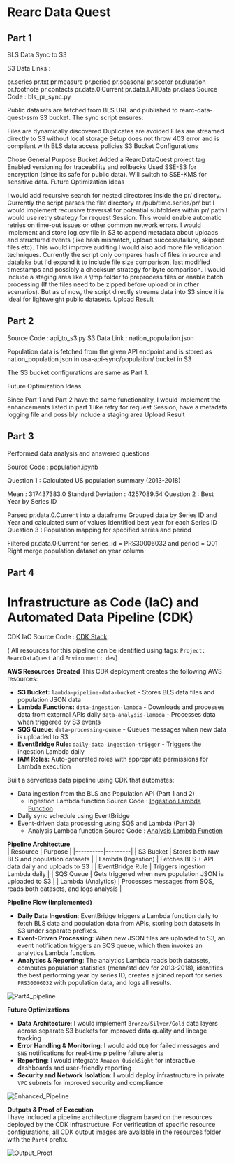 # Rearc Data Quest


## Part 1


BLS Data Sync to S3

S3 Data Links :

pr.series
pr.txt
pr.measure
pr.period
pr.seasonal
pr.sector
pr.duration
pr.footnote
pr.contacts
pr.data.0.Current
pr.data.1.AllData
pr.class
Source Code : bls_pr_sync.py

Public datasets are fetched from BLS URL and published to rearc-data-quest-ssm S3 bucket. The sync script ensures:

Files are dynamically discovered
Duplicates are avoided
Files are streamed directly to S3 without local storage
Setup does not throw 403 error and is compliant with BLS data access policies
S3 Bucket Configurations

Chose General Purpose Bucket
Added a RearcDataQuest project tag
Enabled versioning for traceability and rollbacks
Used SSE-S3 for encryption (since its safe for public data). Will switch to SSE-KMS for sensitive data.
Future Optimization Ideas

I would add recursive search for nested directores inside the pr/ directory. Currently the script parses the flat directory at /pub/time.series/pr/ but I would implement recursive traversal for potential subfolders within pr/ path
I would use retry strategy for request Session. This would enable automatic retries on time-out issues or other common network errors.
I would implement and store log.csv file in S3 to append metadata about uploads and structured events (like hash mismatch, upload success/failure, skipped files etc). This would improve auditing
I would also add more file validation techniques. Currently the script only compares hash of files in source and datalake but I'd expand it to include file size comparison, last modified timestamps and possibly a checksum strategy for byte comparison.
I would include a staging area like a \tmp folder to preprocess files or enable batch processing (If the files need to be zipped before upload or in other scenarios). But as of now, the script directly streams data into S3 since it is ideal for lightweight public datasets.
Upload Result




## Part 2

Source Code : api_to_s3.py
S3 Data Link : nation_population.json

Population data is fetched from the given API endpoint and is stored as nation_population.json in usa-api-sync/population/ bucket in S3

The S3 bucket configurations are same as Part 1.

Future Optimization Ideas

Since Part 1 and Part 2 have the same functionality, I would implement the enhancements listed in part 1 like retry for request Session, have a metadata logging file and possibly include a staging area
Upload Result


## Part 3
Performed data analysis and answered questions

Source Code : population.ipynb

Question 1 : Calculated US population summary (2013-2018)

Mean : 317437383.0
Standard Deviation : 4257089.54
Question 2 : Best Year by Series ID

Parsed pr.data.0.Current into a dataframe
Grouped data by Series ID and Year and calculated sum of values
Identified best year for each Series ID
Question 3 : Population mapping for specified series and period

Filtered pr.data.0.Current for series_id = PRS30006032 and period = Q01
Right merge population dataset on year column

## Part 4
# **Infrastructure as Code (IaC) and Automated Data Pipeline (CDK)** 
CDK IaC Source Code : [CDK Stack](./part4_aws_cdk/part4_aws_cdk_stack.py)    

( All resources for this pipeline can be identified using tags: `Project: RearcDataQuest` and `Environment: dev`)

**AWS Resources Created**
This CDK deployment creates the following AWS resources:
- **S3 Bucket:** `lambda-pipeline-data-bucket` - Stores BLS data files and population JSON data
- **Lambda Functions:**
  `data-ingestion-lambda` - Downloads and processes data from external APIs daily
  `data-analysis-lambda` - Processes data when triggered by S3 events
- **SQS Queue:** `data-processing-queue` - Queues messages when new data is uploaded to S3
- **EventBridge Rule:** `daily-data-ingestion-trigger` - Triggers the ingestion Lambda daily
- **IAM Roles:** Auto-generated roles with appropriate permissions for Lambda execution  


Built a serverless data pipeline using CDK that automates:
- Data ingestion from the BLS and Population API (Part 1 and 2)
  - Ingestion Lambda function Source Code : [Ingestion Lambda Function](./lambda_functions/data_ingestion/lambda_func.py)
- Daily sync schedule using EventBridge
- Event-driven data processing using SQS and Lambda (Part 3)
  - Analysis Lambda function Source Code : [Analysis Lambda Function](./lambda_functions/data_analysis/lambda_func.py)

**Pipeline Architecture**  
| Resource | Purpose |
|----------|---------|
| S3 Bucket | Stores both raw BLS and population datasets |
| Lambda (Ingestion) | Fetches BLS + API data daily and uploads to S3 |
| EventBridge Rule | Triggers ingestion Lambda daily |
| SQS Queue | Gets triggered when new population JSON is uploaded to S3 |
| Lambda (Analytics) | Processes messages from SQS, reads both datasets, and logs analysis |

**Pipeline Flow (Implemented)**  
- **Daily Data Ingestion**: EventBridge triggers a Lambda function daily to fetch BLS data and population data from APIs, storing both datasets in S3 under separate prefixes.
- **Event-Driven Processing**: When new JSON files are uploaded to S3, an event notification triggers an SQS queue, which then invokes an analytics Lambda function.
- **Analytics & Reporting**: The analytics Lambda reads both datasets, computes population statistics (mean/std dev for 2013-2018), identifies the best performing year by series ID, creates a joined report for series `PRS30006032` with population data, and logs all results.

![Part4_pipeline](/resources/Part4_pipeline.png)

**Future Optimizations**  
- **Data Architecture**: I would implement `Bronze/Silver/Gold` data layers across separate S3 buckets for improved data quality and lineage tracking
- **Error Handling & Monitoring**: I would add `DLQ` for failed messages and `SNS` notifications for real-time pipeline failure alerts  
- **Reporting**: I would integrate `Amazon QuickSight` for interactive dashboards and user-friendly reporting
- **Security and Network Isolation**: I would deploy infrastructure in private `VPC` subnets for improved security and compliance

 ![Enhanced_Pipeline](/resources/Enhanced_Part4_Pipeline.png) 

**Outputs & Proof of Execution**  
I have included a pipeline architecture diagram based on the resources deployed by the CDK infrastructure. For verification of specific resource configurations, all CDK output images are available in the [resources](/resources) folder with the `Part4` prefix.

![Output_Proof](/resources/Output_Proof.jpeg)

